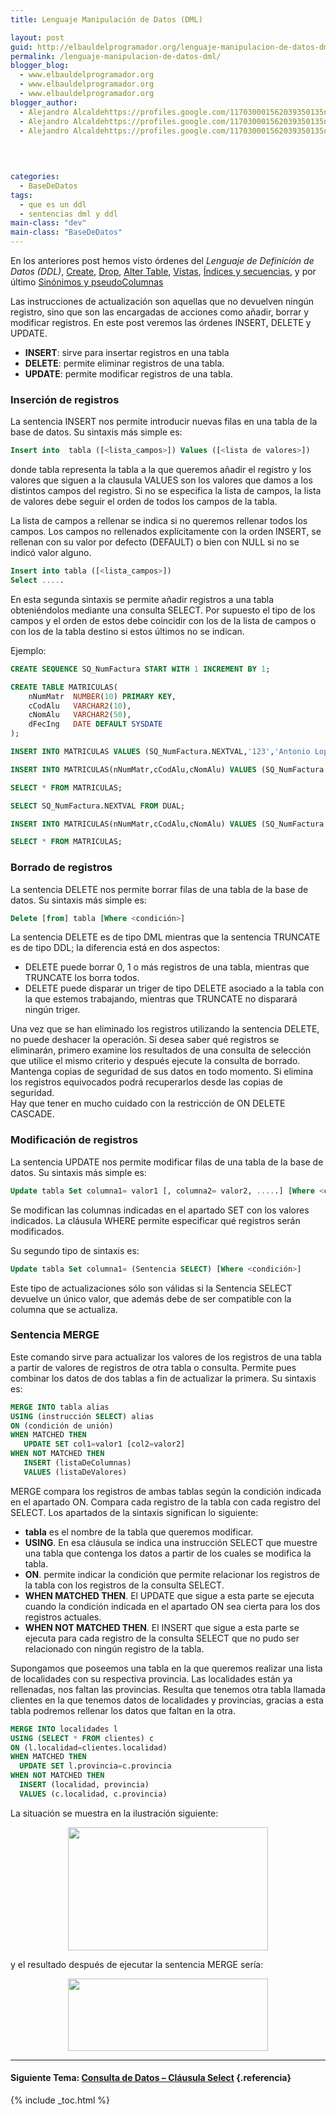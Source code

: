 ```yaml
---
title: Lenguaje Manipulación de Datos (DML)

layout: post
guid: http://elbauldelprogramador.org/lenguaje-manipulacion-de-datos-dml/
permalink: /lenguaje-manipulacion-de-datos-dml/
blogger_blog:
  - www.elbauldelprogramador.org
  - www.elbauldelprogramador.org
  - www.elbauldelprogramador.org
blogger_author:
  - Alejandro Alcaldehttps://profiles.google.com/117030001562039350135noreply@blogger.com
  - Alejandro Alcaldehttps://profiles.google.com/117030001562039350135noreply@blogger.com
  - Alejandro Alcaldehttps://profiles.google.com/117030001562039350135noreply@blogger.com

  
  
  
categories:
  - BaseDeDatos
tags:
  - que es un ddl
  - sentencias dml y ddl
main-class: "dev"
main-class: "BaseDeDatos"
---
```

<div class="icosql">
</div>

En los anteriores post hemos visto órdenes del *Lenguaje de Definición de Datos (DDL)*, [Create][1], [Drop][2], [Alter Table][3], [Vístas][4], [Índices y secuencias][5], y por último [Sinónimos y pseudoColumnas][6]

Las instrucciones de actualización son aquellas que no devuelven ningún registro, sino que son las encargadas de acciones como añadir, borrar y modificar registros. En este post veremos las órdenes INSERT, DELETE y UPDATE.

  * **INSERT**: sirve para insertar registros en una tabla
  * **DELETE**: permite eliminar registros de una tabla.
  * **UPDATE**: permite modificar registros de una tabla.

  
<!--ad-->

### Inserción de registros

La sentencia INSERT nos permite introducir nuevas filas en una tabla de la base de datos. Su sintaxis más simple es:

```sql
Insert into  tabla ([<lista_campos>]) Values ([<lista de valores>])
```

donde tabla representa la tabla a la que queremos añadir el registro y los valores que siguen a la clausula VALUES son los valores que damos a los distintos campos del registro. Si no se especifica la lista de campos, la lista de valores debe seguir el orden de todos los campos de la tabla.

La lista de campos a rellenar se indica si no queremos rellenar todos los campos. Los campos no rellenados explícitamente con la orden INSERT, se rellenan con su valor por defecto (DEFAULT) o bien con NULL si no se indicó valor alguno. 

```sql
Insert into tabla ([<lista_campos>])
Select .....
```

En esta segunda sintaxis se permite añadir registros a una tabla obteniéndolos mediante una consulta SELECT. Por supuesto el tipo de los campos y el orden de estos debe coincidir con los de la lista de campos o con los de la tabla destino si estos últimos no se indican.

Ejemplo:

```sql
CREATE SEQUENCE SQ_NumFactura START WITH 1 INCREMENT BY 1;

CREATE TABLE MATRICULAS(
    nNumMatr  NUMBER(10) PRIMARY KEY,
    cCodAlu   VARCHAR2(10),
    cNomAlu   VARCHAR2(50),
    dFecIng   DATE DEFAULT SYSDATE
);

INSERT INTO MATRICULAS VALUES (SQ_NumFactura.NEXTVAL,'123','Antonio Lopez', '01/01/2000');

INSERT INTO MATRICULAS(nNumMatr,cCodAlu,cNomAlu) VALUES (SQ_NumFactura.NEXTVAL, '456','Manuel Viedma');

SELECT * FROM MATRICULAS;

SELECT SQ_NumFactura.NEXTVAL FROM DUAL;

INSERT INTO MATRICULAS(nNumMatr,cCodAlu,cNomAlu) VALUES (SQ_NumFactura.NEXTVAL, '789','Cristina Barcelona');

SELECT * FROM MATRICULAS;
```



### Borrado de registros

La sentencia DELETE nos permite borrar filas de una tabla de la base de datos. Su sintaxis más simple es:

```sql
Delete [from] tabla [Where <condición>]
```

La sentencia DELETE es de tipo DML mientras que la sentencia TRUNCATE es de tipo DDL; la diferencia está en dos aspectos:

  * DELETE puede borrar 0, 1 o más registros de una tabla, mientras que TRUNCATE los borra todos.
  * DELETE puede disparar un triger de tipo DELETE asociado a la tabla con la que estemos trabajando, mientras que TRUNCATE no disparará ningún triger.

Una vez que se han eliminado los registros utilizando la sentencia DELETE, no puede deshacer la operación. Si desea saber qué registros se eliminarán, primero examine los resultados de una consulta de selección que utilice el mismo criterio y después ejecute la consulta de borrado. Mantenga copias de seguridad de sus datos en todo momento. Si elimina los registros equivocados podrá recuperarlos desde las copias de seguridad.   
Hay que tener en mucho cuidado con la restricción de ON DELETE CASCADE.

### Modificación de registros

La sentencia UPDATE nos permite modificar filas de una tabla de la base de datos. Su sintaxis más simple es:

```sql
Update tabla Set columna1= valor1 [, columna2= valor2, .....] [Where <condición>]
```

Se modifican las columnas indicadas en el apartado SET con los valores indicados. La cláusula WHERE permite especificar qué registros serán modificados.

Su segundo tipo de sintaxis es:

```sql
Update tabla Set columna1= (Sentencia SELECT) [Where <condición>]
```

Este tipo de actualizaciones sólo son válidas si la Sentencia SELECT devuelve un único valor, que además debe de ser compatible con la columna que se actualiza.

### Sentencia MERGE

Este comando sirve para actualizar los valores de los registros de una tabla a partir de valores de registros de otra tabla o consulta. Permite pues combinar los datos de dos tablas a fin de actualizar la primera. Su sintaxis es: 

```sql
MERGE INTO tabla alias
USING (instrucción SELECT) alias
ON (condición de unión)
WHEN MATCHED THEN
   UPDATE SET col1=valor1 [col2=valor2]
WHEN NOT MATCHED THEN
   INSERT (listaDeColumnas)
   VALUES (listaDeValores)
```

MERGE compara los registros de ambas tablas según la condición indicada en el apartado ON. Compara cada registro de la tabla con cada registro del SELECT. Los apartados de la sintaxis significan lo siguiente:

  * **tabla** es el nombre de la tabla que queremos modificar.
  * **USING**. En esa cláusula se indica una instrucción SELECT que muestre una tabla que contenga los datos a partir de los cuales se modifica la tabla.
  * **ON**. permite indicar la condición que permite relacionar los registros de la tabla con los registros de la consulta SELECT.
  * **WHEN MATCHED THEN**. El UPDATE que sigue a esta parte se ejecuta cuando la condición indicada en el apartado ON sea cierta para los dos registros actuales.
  * **WHEN NOT MATCHED THEN**. El INSERT que sigue a esta parte se ejecuta para cada registro de la consulta SELECT que no pudo ser relacionado con ningún registro de la tabla.

Supongamos que poseemos una tabla en la que queremos realizar una lista de localidades con su respectiva provincia. Las localidades están ya rellenadas, nos faltan las provincias. Resulta que tenemos otra tabla llamada clientes en la que tenemos datos de localidades y provincias, gracias a esta tabla podremos rellenar los datos que faltan en la otra. 

```sql
MERGE INTO localidades l
USING (SELECT * FROM clientes) c
ON (l.localidad=clientes.localidad)
WHEN MATCHED THEN
  UPDATE SET l.provincia=c.provincia
WHEN NOT MATCHED THEN
  INSERT (localidad, provincia)
  VALUES (c.localidad, c.provincia)

```

La situación se muestra en la ilustración siguiente:

<div class="separator" style="clear: both; text-align: center;">
  <a href="https://4.bp.blogspot.com/_IlK2pNFFgGM/TRnrV2IJs1I/AAAAAAAAAOg/YMDC7sjbyQ0/s1600/merge.png" imageanchor="1" style="margin-left: 1em; margin-right: 1em;"><img border="0" height="197" src="https://4.bp.blogspot.com/_IlK2pNFFgGM/TRnrV2IJs1I/AAAAAAAAAOg/YMDC7sjbyQ0/s320/merge.png" width="320" /></a>
</div>

y el resultado después de ejecutar la sentencia MERGE sería:

<div class="separator" style="clear: both; text-align: center;">
  <a href="https://2.bp.blogspot.com/_IlK2pNFFgGM/TRnrQ3Xb0EI/AAAAAAAAAOY/hBO4ZHrwZqA/s1600/tablamerge.png" imageanchor="1" style="margin-left: 1em; margin-right: 1em;"><img border="0" height="116" src="https://2.bp.blogspot.com/_IlK2pNFFgGM/TRnrQ3Xb0EI/AAAAAAAAAOY/hBO4ZHrwZqA/s320/tablamerge.png" width="320" /></a>
</div>



* * *

#### Siguiente Tema: [Consulta de Datos &#8211; Cláusula Select][7] {.referencia}



 [1]: https://elbauldelprogramador.com/lenguaje-definicion-de-datosddl-create/
 [2]: https://elbauldelprogramador.com/lenguaje-definicion-de-datosddl-drop/
 [3]: https://elbauldelprogramador.com/lenguaje-definicion-de-datos-ddl-alter/
 [4]: https://elbauldelprogramador.com/lenguaje-definicion-de-datos-ddl-vistas/
 [5]: https://elbauldelprogramador.com/lenguaje-definicion-de-datos-ddl/
 [6]: https://elbauldelprogramador.com/lenguaje-definicion-de-datos-ddl_27/
 [7]: https://elbauldelprogramador.com/consulta-de-datos-clausula-select/

{% include _toc.html %}
